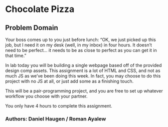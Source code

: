 # Chocolate Pizza

## Problem Domain
Your boss comes up to you just before lunch: “OK, we just picked up this job, but I need it on my desk (well, in my inbox) in four hours. It doesn’t need to be perfect… it needs to be as close to perfect as you can get it in that time.” <br/>

In lab today you will be building a single webpage based off of the provided design comp assets. This assignment is a lot of HTML and CSS, and not as much JS as we’ve been doing this week. In fact, you may choose to do this project with no JS at all, or just add some as a finishing touch.<br/>

This will be a pair-programming project, and you are free to set up whatever workflow you choose with your partner.<br/>

You only have 4 hours to complete this assignment.


### Authors: Daniel Haugen / Roman Ayalew